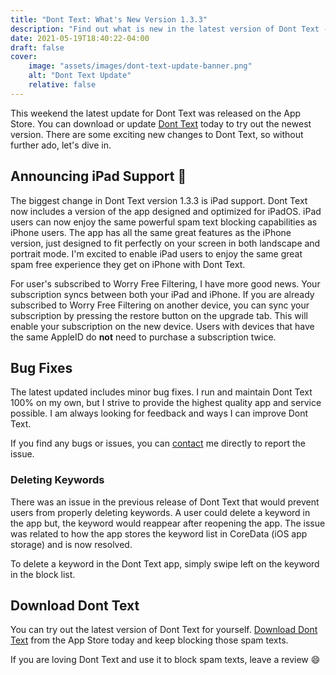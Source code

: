 ```yaml
---
title: "Dont Text: What's New Version 1.3.3"
description: "Find out what is new in the latest version of Dont Text - Update Version 1.3.3"
date: 2021-05-19T18:40:22-04:00
draft: false
cover:
    image: "assets/images/dont-text-update-banner.png"
    alt: "Dont Text Update"
    relative: false 
---
```


This weekend the latest update for Dont Text was released on the App Store. You can download or update [Dont Text](https://apps.apple.com/us/app/dont-text/id1540836811) today to try out the newest version. There are some exciting new changes to Dont Text, so without further ado, let's dive in.

## Announcing iPad Support :mega:

The biggest change in Dont Text version 1.3.3 is iPad support. Dont Text now includes a version of the app designed and optimized for iPadOS. iPad users can now enjoy the same powerful spam text blocking capabilities as iPhone users. The app has all the same great features as the iPhone version, just designed to fit perfectly on your screen in both landscape and portrait mode. I'm excited to enable iPad users to enjoy the same great spam free experience they get on iPhone with Dont Text.

For user's subscribed to Worry Free Filtering, I have more good news. Your subscription syncs between both your iPad and iPhone. If you are already subscribed to Worry Free Filtering on another device, you can sync your subscription by pressing the restore button on the upgrade tab. This will enable your subscription on the new device. Users with devices that have the same AppleID do **not** need to purchase a subscription twice. 

## Bug Fixes

The latest updated includes minor bug fixes. I run and maintain Dont Text 100% on my own, but I strive to provide the highest quality app and service possible. I am always looking for feedback and ways I can improve Dont Text. 

If you find any bugs or issues, you can [contact](/contact) me directly to report the issue.

### Deleting Keywords

There was an issue in the previous release of Dont Text that would prevent users from properly deleting keywords. A user could delete a keyword in the app but, the keyword would reappear after reopening the app. The issue was related to how the app stores the keyword list in CoreData (iOS app storage) and is now resolved.

To delete a keyword in the Dont Text app, simply swipe left on the keyword in the block list.

## Download Dont Text

You can try out the latest version of Dont Text for yourself. [Download Dont Text](https://apps.apple.com/us/app/dont-text/id1540836811) from the App Store today and keep blocking those spam texts. 

If you are loving Dont Text and use it to block spam texts, leave a review :smile:
